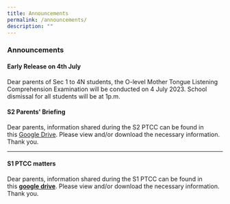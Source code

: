 ```yaml
---
title: Announcements
permalink: /announcements/
description: ""
---
```

### Announcements

#### Early Release on 4th July

Dear parents of Sec 1 to 4N students, the O-level Mother Tongue Listening Comprehension Examination will be conducted on 4 July 2023. School dismissal for all students will be at 1p.m. 

#### S2 Parents' Briefing

Dear parents, information shared during the S2 PTCC can be found in this [Google Drive](https://drive.google.com/drive/folders/12QeCpRvUhuVg5o4rRomQdsBXpa0kvgCl). Please view and/or download the necessary information. Thank you.

* * *

#### S1 PTCC matters

Dear parents, information shared during the S1 PTCC can be found in this [**google drive**](https://drive.google.com/drive/folders/1s_0czA6iGf7te7VN4ETnBU_tl8kKOLGK?usp=sharing). Please view and/or download the necessary information. Thank you.